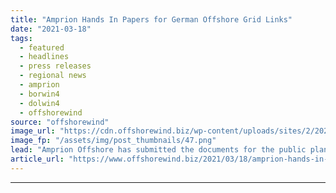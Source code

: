 ```yaml
---
title: "Amprion Hands In Papers for German Offshore Grid Links"
date: "2021-03-18"
tags: 
  - featured
  - headlines
  - press releases
  - regional news
  - amprion
  - borwin4
  - dolwin4
  - offshorewind
source: "offshorewind"
image_url: "https://cdn.offshorewind.biz/wp-content/uploads/sites/2/2021/03/18123006/Amprion-Cleared-to-Start-DolWin4-and-BorWin4-Public-Planning.png"
image_fp: "/assets/img/post_thumbnails/47.png"
lead: "Amprion Offshore has submitted the documents for the public planning procedure for the Exclusive"
article_url: "https://www.offshorewind.biz/2021/03/18/amprion-hands-in-papers-for-german-offshore-grid-links/"
---
```


---
